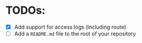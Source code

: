 # TODOs:

- [x] Add support for access logs (including route)
- [ ] Add a `README.md` file to the root of your repository
